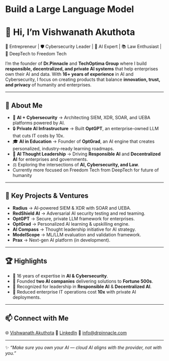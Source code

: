 # Build a Large Language Model

# 👋 Hi, I’m Vishwanath Akuthota  

🚀 Entrepreneur | 🛡️ Cybersecurity Leader | 🤖 AI Expert | 📚 Law Enthusiast  | 🚀 DeepTech to Freedom Tech

I’m the founder of **Dr.Pinnacle** and **TechOptima Group** where I build **responsible, decentralized, and private AI systems** that help enterprises own their AI and data. With **16+ years of experience** in AI and Cybersecurity, I focus on creating products that balance **innovation, trust, and privacy** of humanity and enterprises.

---

## 🌟 About Me  
- 🔑 **AI + Cybersecurity** → Architecting SIEM, XDR, SOAR, and UEBA platforms powered by AI.  
- 🔒 **Private AI Infrastructure** → Built **OptGPT**, an enterprise-owned LLM that cuts IT costs by 10x.  
- 🎓 **AI in Education** → Founder of **OptGrad**, an AI engine that creates personalized, industry-ready learning roadmaps.  
- 🧭 **AI Thought Leadership** → Driving **Responsible AI** and **Decentralized AI** for enterprises and governments.  
- ⚖️ Exploring the intersections of **AI, Cybersecurity, and Law**. 
- Currently more focused on Freedom Tech from DeepTech for future of humanity 

---

## 🚀 Key Projects & Ventures  
- **Radius** → AI-powered SIEM & XDR with SOAR and UEBA.  
- **RedShield AI** → Adversarial AI security testing and red teaming.  
- **OptGPT** → Secure, private LLM framework for enterprises. 
- **OptGrad** → Personalized AI learning & upskilling engine.  
- **AI Compass** → Thought leadership initiative for AI strategy.  
- **ModelScope** → ML/LLM evaluation and validation framework.  
- **Prax** → Next-gen AI platform (in development).  

---

## 🏆 Highlights  
- 🔹 16 years of expertise in **AI & Cybersecurity**.  
- 🔹 Founded **two AI companies** delivering solutions to **Fortune 500s**.  
- 🔹 Recognized for leadership in **Responsible AI** & **Decentralized AI**.  
- 🔹 Reduced enterprise IT operations cost **10x** with private AI deployments.  

---

## 📫 Connect with Me  
🌐 [Vishwanath Akuthota](https://www.drpinnacle.com/vishwanath-akuthota)
💼 [LinkedIn](https://www.linkedin.com/in/vishwanathakuthota)
📧 info@drpinnacle.com

---

✨ *“Make sure you own your AI — cloud AI aligns with the provider, not with you.”*  